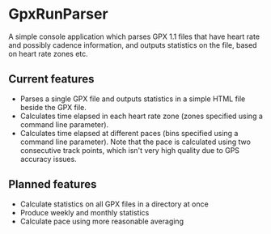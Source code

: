 ﻿GpxRunParser
============

A simple console application which parses GPX 1.1 files that have heart rate and possibly cadence information, and outputs statistics on the file, based on heart rate zones etc.

Current features
----------------

* Parses a single GPX file and outputs statistics in a simple HTML file beside the GPX file.
* Calculates time elapsed in each heart rate zone (zones specified using a command line parameter).
* Calculates time elapsed at different paces (bins specified using a command line parameter). Note that the pace is calculated using two consecutive track points, which isn't very high quality due to GPS accuracy issues.


Planned features
----------------

* Calculate statistics on all GPX files in a directory at once
* Produce weekly and monthly statistics
* Calculate pace using more reasonable averaging
